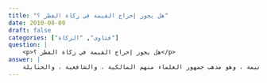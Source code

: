 ```yaml
---
title: "هل يجوز إخراج القيمة في زكاة الفطر ؟"
date: 2010-08-09
draft: false
categories: ["فتاوى", "الزكاة"]
question: |
    <p>هل يجوز إخراج القيمة في زكاة الفطر ؟</p>
answer: |
    اختلف العلماء –رحمهم الله تعالى- في جواز إخراج القيمة في زكاة الفطر بدل الطعام ، والراجح أنه لا يجوز إخراج القيمة ، وهو مذهب جمهور العلماء منهم المالكية ، والشافعية ، والحنابلة  . <BR>وذلك للأدلة الآتية: <BR> الدليل الأول : عَنِ ابْنِ عُمَرَ   رضي الله عنهما – قَالَ (( فَرَضَ رَسُولُ اللهِ صلى الله عليه وسلم زَكَاةَ الْفِطْرِ صَاعًا مِنْ تَمْرٍ ، أَوْ صَاعًا مِنْ شَعِيرٍ عَلَى الْعَبْدِ وَالْحُرِّ ، وَالذَّكَرِ وَالأُنْثَى ، وَالصَّغِيرِ وَالْكَبِيرِ مِنَ الْمُسْلِمِينَ ، وَأَمَرَ بِهَا أَنْ تُؤَدَّى قَبْلَ خُرُوجِ النَّاسِ إِلَى الصَّلاَةِ ))( رواه البخاري رقم الحديث (1432) ، ومسلم رقم الحديث (2326) ) . <BR>وعن أبي سَعِيدٍ الْخُدْرِيَّ   رضي الله عنه – قال : ((كُنَّا نُخْرِجُ زَكَاةَ الْفِطْرِ صَاعًا مِنْ طَعَامٍ ، أَوْ صَاعًا مِنْ شَعِيرٍ ، أَوْ صَاعًا مِنْ تَمْرٍ ، أَوْ صَاعًا مِنْ أَقِطٍ ، أَوْ صَاعًا مِنْ زَبِيبٍ))(رواه البخاري رقم الحديث (1435) ، ومسلم في الزكاة / باب رقم الحديث (2330) ) . <BR>وجه الاستدلال : أن زكاة الفطر التي أمر بها صلى الله عليه وسلم والتي كانت تخرج في عهده صلى الله عليه وسلم هي الطعام ، فهي مفروضة بالشرع من هذا الجنس ، فلا يجوز العدول عن هذا بغير دليل ، ولا دليل على جواز إخراج القيمة ، ولو أراد النبي صلى الله عليه وسلم القيمة لبينها لأنه لا يجوز تأخير البيان عن وقت الحاجة . <BR>قال الماوردي في الحاوي (3/383) : (لَا يَجُوزُ إِخْرَاجُ الْقِيمَةِ فِي زَكَاةِ الْفِطْرِ   لِأَنَّ رَسُولَ اللهِ صلى الله عليه وسلم نَصَّ عَلَى قَدْرٍ مُتَّفَقٍ فِي أَجْنَاسٍ مُخْتَلِفَةٍ ، فَسَوَّى بَيْنَ قَدْرِهَا مَعَ اخْتِلَافِ أَجْنَاسِهَا وَقِيمَهَا ، فَدَلَّ عَلَى أَنَّ الِاعْتِبَارَ بِقَدْرِ الْمَنْصُوصِ عَلَيْهِ دُونَ قِيمَتِهِ ، وَلِأَنَّهُ لَوْ جَازَ اعْتِبَارُ الْقِيمَةِ فِيهِ لَوَجَبَ إِذَا كَانَ قِيمَةُ صَاعٍ مِنْ زَبِيبٍ ضُرُوعٍ ، وَهُوَ الزَّبِيبُ الْكِبَارُ أَضْعَافَ حِنْطَةٍ ، فَأَخْرَجَ مِنَ الزَّبِيبِ نِصْفَ صَاعٍ قِيمَتُهُ مِنَ الْحِنْطَةِ صَاعٌ أَنْ يُجْزِئَهُ ، فَلَمَّا أَجْمَعُوا عَلَى أَنَّهُ لَا يُجْزِئُهُ ، وَإِنْ كَانَ بِقِيمَةِ الْمَنْصُوصِ عَلَيْهِ ، دَلَّ عَلَى أَنَّهُ لَا يَجُوزُ إِخْرَاجُ الْقِيمَةِ دُونَ الْمَنْصُوصِ عَلَيْهِ  ) . <BR>يعني أن لا ضابط للقيمة ، فقيمة صاع الزبيب أكثر من صاع الحنطة ، فقيمة نصف صاع الزبيب يساوي صاعا من حنطة ، فأي القيمتين سيخرج ، قيمة الصاع من الزبيب أو الصاع من الحنطة  لأنه لا يجوز أن يخرج قيمة نصف الصاع . وهذا من دقة فقهه . <BR>الدليل الثاني : عَنْ ابْنِ عَبَّاسٍ –رضي الله عنهما- قَالَ : ((فَرَضَ رَسُولُ اللهِ صلى الله عليه وسلم زَكَاةَ الْفِطْرِ طُهْرَةً لِلصَّائِمِ مِنْ اللَّغْوِ وَالرَّفَثِ ، وَطُعْمَةً لِلْمَسَاكِينِ ، مَنْ أَدَّاهَا قَبْلَ الصَّلَاةِ فَهِيَ زَكَاةٌ مَقْبُولَةٌ ، وَمَنْ أَدَّاهَا بَعْدَ الصَّلَاةِ فَهِيَ صَدَقَةٌ مِنْ الصَّدَقَاتِ ))(رواه رقم الحديث (1371) ، وابن ماجه رقم الحديث (1817) . قال الشيخ الألباني في صحيح أبي داود (5/317) : (إسناده حسن ، وحسنه ابن قد امة والنووي )  ) . <BR>وجه الاستدلال : أن من أخرج زكاة الفطر قيمة لا يصدق عليه قوله صلى الله عليه وسلم : ((وَطُعْمَةً لِلْمَسَاكِينِ)) ، لأنه لم تخرج طعاماً ، ولهذا لا يجوز إخراج قيمتها . <BR>الدليل الثالث : أن إخراج القيمة لو كان مشروعاً وأفضل لفعله النبي صلى الله عليه وسلم وأصحابه ، فلما لم يفعلوا ذلك علمنا أن لا يجوز فعله ، لأنه إخراج القيمة حينئذ يكون من غير سبيل المؤمنين .  <BR>تنبيه : <BR>يجوز لمخرج زكاة الفطر أن يوكل شخصاً لإخراج زكاة الفطر بحيث يدفع له مبلغاً من المال لإخراج زكاة الفطر طعاماً ، كما لو أعطاه طعاماً ووكله بتوزيعه على المساكين ، والأفضل أن يخرجها بنفسه إلا إذا كان الشخص المُوَكَّل أعلم بالمساكين منه ، والله أعلم . <BR> ينظر : بلغة السالك (1/201) ، الكافي (1/323)   والمجموع (6/112) والمغني (4/295) .
---
```


